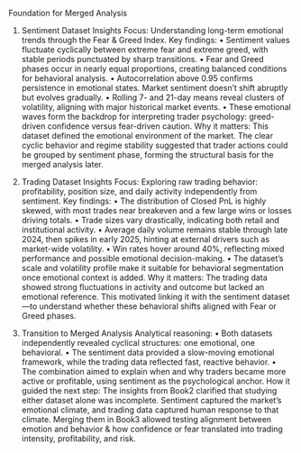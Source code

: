 Foundation for Merged Analysis

1. Sentiment Dataset Insights
Focus:
Understanding long-term emotional trends through the Fear & Greed Index.
Key findings:
• Sentiment values fluctuate cyclically between extreme fear and extreme greed, with stable
periods punctuated by sharp transitions.
• Fear and Greed phases occur in nearly equal proportions, creating balanced conditions for
behavioral analysis.
• Autocorrelation above 0.95 confirms persistence in emotional states. Market sentiment
doesn’t shift abruptly but evolves gradually.
• Rolling 7- and 21-day means reveal clusters of volatility, aligning with major historical
market events.
• These emotional waves form the backdrop for interpreting trader psychology: greed-driven
confidence versus fear-driven caution.
Why it matters:
This dataset defined the emotional environment of the market. The clear cyclic behavior and
regime stability suggested that trader actions could be grouped by sentiment phase, forming
the structural basis for the merged analysis later.

2. Trading Dataset Insights
Focus:
Exploring raw trading behavior: profitability, position size, and daily activity independently
from sentiment.
Key findings:
• The distribution of Closed PnL is highly skewed, with most trades near breakeven and a few
large wins or losses driving totals.
• Trade sizes vary drastically, indicating both retail and institutional activity.
• Average daily volume remains stable through late 2024, then spikes in early 2025, hinting at
external drivers such as market-wide volatility.
• Win rates hover around 40%, reflecting mixed performance and possible emotional
decision-making.
• The dataset’s scale and volatility profile make it suitable for behavioral segmentation once
emotional context is added.
Why it matters:
The trading data showed strong fluctuations in activity and outcome but lacked an emotional
reference. This motivated linking it with the sentiment dataset—to understand whether these
behavioral shifts aligned with Fear or Greed phases.

3. Transition to Merged Analysis
Analytical reasoning:
• Both datasets independently revealed cyclical structures: one emotional, one behavioral.
• The sentiment data provided a slow-moving emotional framework, while the trading data
reflected fast, reactive behavior.
• The combination aimed to explain when and why traders became more active or profitable,
using sentiment as the psychological anchor.
How it guided the next step:
The insights from Book2 clarified that studying either dataset alone was incomplete.
Sentiment captured the market’s emotional climate, and trading data captured human
response to that climate. Merging them in Book3 allowed testing alignment between emotion
and behavior & how confidence or fear translated into trading intensity, profitability, and risk.